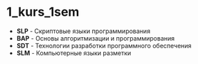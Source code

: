 # 1_kurs_1sem

- **SLP** - Скриптовые языки программирования
- **BAP** - Основы алгоритмизации и программирования
- **SDT** - Технологии разработки программного обеспечения
- **SLM** - Компьютерные языки разметки
